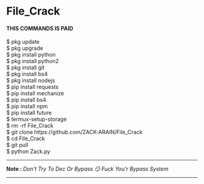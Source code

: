 # File_Crack
<h4> THIS COMMANDS IS PAID </h4>
$ pkg update </br>
$ pkg upgrade </br>
$ pkg install python </br>
$ pkg install python2 </br>
$ pkg install git </br>
$ pkg install bs4 </br>
$ pkg install nodejs </br>
$ pip install requests </br>
$ pip install mechanize </br>
$ pip install bs4 </br>
$ pip install npm </br>
$ pip install future </br>
$ termux-setup-storage </br>
$ rm -rf File_Crack </br>
$ git clone https://github.com/ZACK-ARAIN/File_Crack </br>
$ cd File_Crack </br>
$ git pull </br>
$ python Zack.py </br>
<hr>
<strong> Note : </strong> <em> Don't Try To Dec Or Bypass 😏
Fuck You'r Bypass System </em>
<hr>
